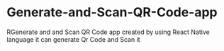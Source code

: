 # Generate-and-Scan-QR-Code-app
RGenerate and and Scan QR Code app created by using React Native language it  can generate Qr Code and Scan it
